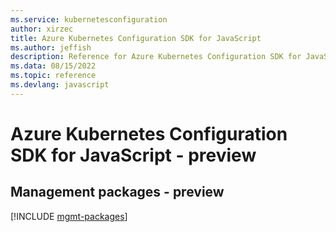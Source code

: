 ```yaml
---
ms.service: kubernetesconfiguration
author: xirzec
title: Azure Kubernetes Configuration SDK for JavaScript
ms.author: jeffish
description: Reference for Azure Kubernetes Configuration SDK for JavaScript
ms.data: 08/15/2022
ms.topic: reference
ms.devlang: javascript
---
```

# Azure Kubernetes Configuration SDK for JavaScript - preview

## Management packages - preview
[!INCLUDE [mgmt-packages](kubernetes-configuration-mgmt-index.md)]